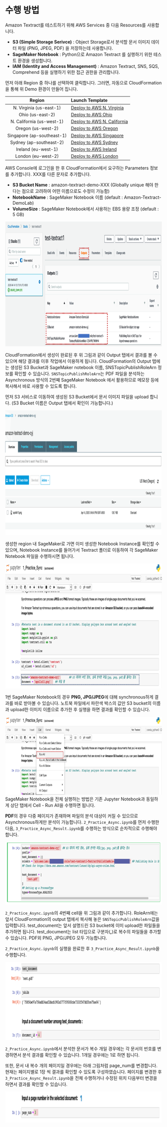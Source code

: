 <h1 id="deploy-base-environment">수행 방법</h1>
<p>Amazon Textract를 테스트하기 위해 AWS Services 중 다음 Resources를 사용합니다.</p>

- **S3 (Simple Storage Serivce)** : Object Storage로서 분석할 문서 이미지 데이터 파일 (PNG, JPEG, PDF) 을 저장하는데 사용합니다.
- **SageMaker Notebook** : Python으로 Amazon Textract 를 실행하기 위한 테스트 환경을 생성합니다.
- **IAM (Identity and Access Management)** : Amazon Textract, SNS, SQS, Comprehend 등을 실행하기 위한 접근 권한을 관리합니다.

<p>먼저 아래 Region 중 하나를 선택하여 클릭합니다. 그러면, 자동으로 CloudFormation을 통해 위 Demo 환경이 만들어 집니다. 
</p>

<table>
<thead>
<tr>
<th align="center">Region</th>
<th align="left">Launch Template</th>
</tr>
</thead>
<tbody>
<tr>
<td align="center">N. Virginia (us-east-1)</td>
<td align="left"><a  href="https://console.aws.amazon.com/cloudformation/home?region=us-east-1#/stacks/create/review?stackName=amazon-textract-demo&amp;templateURL=https://napkin-share.s3.ap-northeast-2.amazonaws.com/cloudformation/amazon-textract.yml&amp;" target="_blank"  class="btn btn-default">
  <i class="fas fa-play"></i>
Deploy to AWS N. Virginia
</a>
</td>
</tr>

<tr>
<td align="center">Ohio (us-east-2)</td>
<td align="left"><a  href="https://console.aws.amazon.com/cloudformation/home?region=us-east-2#/stacks/create/review?stackName=amazon-textract-demo&amp;templateURL=https://napkin-share.s3.ap-northeast-2.amazonaws.com/cloudformation/amazon-textract-demo.yml&amp;" target="_blank"  class="btn btn-default">
  <i class="fas fa-play"></i>
Deploy to AWS Ohio
</a>
</td>
</tr>

<tr>
<td align="center">N. California (us-west-1)</td>
<td align="left"><a  href="https://console.aws.amazon.com/cloudformation/home?region=us-west-1#/stacks/create/review?stackName=amazon-textract-demo&amp;templateURL=https://napkin-share.s3.ap-northeast-2.amazonaws.com/cloudformation/amazon-textract-demo.yml&amp;" target="_blank"  class="btn btn-default">
  <i class="fas fa-play"></i>
Deploy to AWS N. California
</a>
</td>
</tr>

<tr>
<td align="center">Oregon (us-west-2)</td>
<td align="left"><a  href="https://console.aws.amazon.com/cloudformation/home?region=us-west-2#/stacks/create/review?stackName=amazon-textract-demo&amp;templateURL=https://napkin-share.s3.ap-northeast-2.amazonaws.com/cloudformation/amazon-textract-demo.yml&amp;" target="_blank"  class="btn btn-default">
  <i class="fas fa-play"></i>
Deploy to AWS Oregon
</a>
</td>
</tr>

<tr>
<td align="center">Singapore (ap-southeast-1)</td>
<td align="left"><a  href="https://console.aws.amazon.com/cloudformation/home?region=ap-southeast-1#/stacks/create/review?stackName=amazon-textract-demo&amp;templateURL=https://napkin-share.s3.ap-northeast-2.amazonaws.com/cloudformation/amazon-textract-demo.yml&amp;" target="_blank"  class="btn btn-default">
  <i class="fas fa-play"></i>
Deploy to AWS Singapore
</a>
</td>
</tr>

<tr>
<td align="center">Sydney (ap-southeast-2)</td>
<td align="left"><a  href="https://console.aws.amazon.com/cloudformation/home?region=ap-southeast-2#/stacks/create/review?stackName=amazon-textract-demo&amp;templateURL=https://napkin-share.s3.ap-northeast-2.amazonaws.com/cloudformation/amazon-textract-demo.yml&amp;" target="_blank"  class="btn btn-default">
  <i class="fas fa-play"></i>
Deploy to AWS Sydney
</a>
</td>
</tr>

<tr>
<td align="center">Ireland (eu-west-1)</td>
<td align="left"><a  href="https://console.aws.amazon.com/cloudformation/home?region=eu-west-1#/stacks/create/review?stackName=amazon-textract-demo&amp;templateURL=https://napkin-share.s3.ap-northeast-2.amazonaws.com/cloudformation/amazon-textract-demo.yml&amp;" target="_blank"  class="btn btn-default">
  <i class="fas fa-play"></i>
Deploy to AWS Ireland
</a>
</td>
</tr>

<tr>
<td align="center">London (eu-west-2)</td>
<td align="left"><a  href="https://console.aws.amazon.com/cloudformation/home?region=eu-west-2#/stacks/create/review?stackName=amazon-textract-demo&amp;templateURL=https://napkin-share.s3.ap-northeast-2.amazonaws.com/cloudformation/amazon-textract-demo.yml&amp;" target="_blank"  class="btn btn-default">
  <i class="fas fa-play"></i>
Deploy to AWS London
</a>
</td>
</tr>

</tbody>
</table>

<p>AWS Console에 로그인을 한 후 CloudFormation에서 요구하는 Parameters 정보를 추가합니다. XXX를 다른 문자로 추가합니다. </p>

- **S3 Bucket Name** : amazon-textract-demo-XXX (Globally unique 해야 한다는 점으로 고려하여 어떤 이름으로도 수정이 가능함)
- **NotebookName** : SageMaker Notebook 이름 (default : Amazon-Textract-DemoLab)
- **VolumeSize** : SageMaker Notebook에서 사용하는 EBS 용량 조정 (default : 5 GB)

<img src="./readme_images/cloudformation_result.png" width="900" height="400">

<p>CloudFormation에서 생성이 완료된 후 위 그림과 같이 Output 탭에서 결과를 볼 수 있으며 해당 결과를 이후 작업에서 이용하게 됩니다. CloudFormation의 Output 탭에는 생성된 S3 Bucket과 SageMaker notebook 이름, SNSTopicPublishRoleArn 정보를 확인할 수 있습니다. <code>SNSTopicPublishRoleArn</code>는 PDF 파일을 분석하는 Asynchronous 방식의 2번째 SageMaker Notebook 에서 활용하므로 메모장 등에 복사해서 바로 사용할 수 있도록 합니다.</p>
<p>먼저 S3 서비스로 이동하여 생성된 S3 Bucket에서 문서 이미지 파일을 upload 합니다. (S3 Bucket 이름은 Output 탭에서 확인이 가능합니다.)</p>
<img src="./readme_images/bucket_image.png" width="900" height="400">

<p>생성한 region 내 SageMaker로 가면 이미 생성한 Notebook Instance를 확인할 수 있으며, Notebook Instance를 들어가서 Textract 폴더로 이동하여 각 SageMaker Notebook 파일을 수행하시면 됩니다.</p>

<img src='./readme_images/1_nb_revised.png' width='900' height='400'>
<p>1번 SageMaker Notebook의 경우 <strong>PNG, JPG/JPEG</strong>에 대해 synchronous하게 결과를 바로 받아볼 수 있습니다. 노트북 파일에서 파란색 박스의 값만 S3 bucket의 이름과 upload한 이미지 이름으로 추가한 후 실행을 하면 결과를 확인할 수 있습니다.</p>

<img src='./readme_images/run_notebook.png' width='900' height='250'>
SageMaker Notebook을 전체 실행하는 방법은 기존 Jupyter Notebook과 동일하게 상단 탭에서 Cell - Run All을 수행하면 됩니다.

<p><strong>PDF</strong>의 경우 다중 페이지가 존재하며 파일의 분석 대상이 커질 수 있으므로 Asynchronous하게만 분석이 가능합니다.
<code>2_Practice_Async.ipynb</code>를 먼저 수행한 다음, <code>3_Practice_Async_Result.ipynb</code>를 수행하는 방식으로 순차적으로 수행해야 합니다.</p>
<img src='./readme_images/2_nb_revised.png' width='900' height='200'>

<p><code>2_Practice_Async.ipynb</code>의 4번째 cell을 위 그림과 같이 추가합니다. RoleArn에는 앞서 CloudFormation의 output 탭에서 복사해 놓은 <code>SNSTopicPublishRoleArn</code>값을 입력합니다. test_document는 앞서 설명드린 S3 bucket에 이미 upload한 파일들을 추가하면 됩니다. test_document는 list 타입으로 구분자(<strong>,</strong>)로 복수의 파일들을 추가할 수 있습니다. PDF외 PNG, JPG/JPEG 모두 가능합니다.</p>

<p><code>2_Practice_Async.ipynb</code>의 실행을 완료한 후 <code>3_Practice_Async_Result.ipynb</code>을 수행합니다.</p>

<img src='./readme_images/3_nb_revised.png' width='900' height='250'>
<p><code>2_Practice_Async.ipynb</code>에서 분석한 문서가 복수 개일 경우에는 각 문서의 번호를 변경하면서 분석 결과를 확인할 수 있습니다. 1개일 경우에는 1로 하면 됩니다.</p>
<p>또한, 문서 내 복수 개의 페이지일 경우에는 아래 그림처럼 page_num를 변경합니다. 현재는 페이지별로 1장 씩 결과를 확인할 수 있도록 구성하였습니다. 페이지를 변경한 후 <code>3_Practice_Async_Result.ipynb</code>을 전체 수행하거나 수정된 위치 다음부터 변경을 하면서 결과를 확인할 수 있습니다.</p>
<img src='./readme_images/3_1_nb_revised.png' width='900' height='100'>
